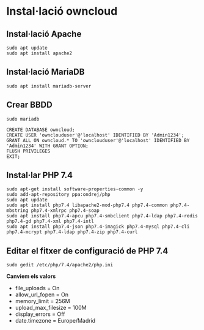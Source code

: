 # Instal·lació owncloud

## Instal·lació Apache

```
sudo apt update
sudo apt install apache2
```

## Instal·lació MariaDB

```
sudo apt install mariadb-server
```

## Crear BBDD

```
sudo mariadb
```

```
CREATE DATABASE owncloud;
CREATE USER 'ownclouduser'@'localhost' IDENTIFIED BY 'Admin1234';
GRANT ALL ON owncloud.* TO 'ownclouduser'@'localhost' IDENTIFIED BY 'Admin1234' WITH GRANT OPTION;
FLUSH PRIVILEGES
EXIT;
```

## Instal·lar PHP 7.4

```
sudo apt-get install software-properties-common -y
sudo add-apt-repository ppa:ondrej/php
sudo apt update
sudo apt install php7.4 libapache2-mod-php7.4 php7.4-common php7.4-mbstring php7.4-xmlrpc php7.4-soap
sudo apt install php7.4-apcu php7.4-smbclient php7.4-ldap php7.4-redis php7.4-gd php7.4-xml php7.4-intl
sudo apt install php7.4-json php7.4-imagick php7.4-mysql php7.4-cli php7.4-mcrypt php7.4-ldap php7.4-zip php7.4-curl
```

## Editar el fitxer de configuració de PHP 7.4

```
sudo gedit /etc/php/7.4/apache2/php.ini
```

**Canviem els valors**

- file_uploads = On
- allow_url_fopen = On
- memory_limit = 256M
- upload_max_filesize = 100M
- display_errors = Off
- date.timezone = Europe/Madrid


